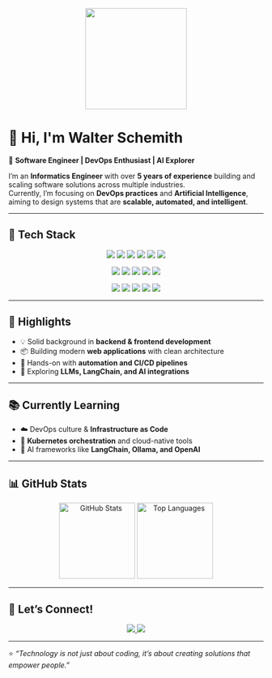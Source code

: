 <!-- Header con gif -->
<p align="center">
  <img src="https://media.giphy.com/media/13HgwGsXF0aiGY/giphy.gif" width="200"/>
</p>

# 👋 Hi, I'm **Walter Schemith**

🎯 **Software Engineer | DevOps Enthusiast | AI Explorer**  

I’m an **Informatics Engineer** with over **5 years of experience** building and scaling software solutions across multiple industries.  
Currently, I’m focusing on **DevOps practices** and **Artificial Intelligence**, aiming to design systems that are **scalable, automated, and intelligent**.  

---

## 🚀 Tech Stack

<p align="center">
  <!-- Languages -->
  <img src="https://img.shields.io/badge/C%23-%23239120.svg?&style=for-the-badge&logo=c-sharp&logoColor=white" />
  <img src="https://img.shields.io/badge/.NET-512BD4?style=for-the-badge&logo=dotnet&logoColor=white" />
  <img src="https://img.shields.io/badge/JavaScript-F7DF1E?style=for-the-badge&logo=javascript&logoColor=black" />
  <img src="https://img.shields.io/badge/TypeScript-007ACC?style=for-the-badge&logo=typescript&logoColor=white" />
  <img src="https://img.shields.io/badge/React-20232A?style=for-the-badge&logo=react&logoColor=61DAFB" />
  <img src="https://img.shields.io/badge/Next.js-000000?style=for-the-badge&logo=nextdotjs&logoColor=white" />
</p>

<p align="center">
  <!-- DevOps -->
  <img src="https://img.shields.io/badge/Docker-2496ED?style=for-the-badge&logo=docker&logoColor=white" />
  <img src="https://img.shields.io/badge/Kubernetes-326CE5?style=for-the-badge&logo=kubernetes&logoColor=white" />
  <img src="https://img.shields.io/badge/Jenkins-D24939?style=for-the-badge&logo=jenkins&logoColor=white" />
  <img src="https://img.shields.io/badge/GitHub_Actions-2088FF?style=for-the-badge&logo=github-actions&logoColor=white" />
  <img src="https://img.shields.io/badge/Azure-0078D4?style=for-the-badge&logo=microsoftazure&logoColor=white" />
</p>

<p align="center">
  <!-- AI & Data -->
  <img src="https://img.shields.io/badge/Python-3776AB?style=for-the-badge&logo=python&logoColor=white" />
  <img src="https://img.shields.io/badge/FastAPI-009688?style=for-the-badge&logo=fastapi&logoColor=white" />
  <img src="https://img.shields.io/badge/LangChain-121212?style=for-the-badge&logo=chainlink&logoColor=white" />
  <img src="https://img.shields.io/badge/PostgreSQL-316192?style=for-the-badge&logo=postgresql&logoColor=white" />
  <img src="https://img.shields.io/badge/MongoDB-47A248?style=for-the-badge&logo=mongodb&logoColor=white" />
</p>

---

## 🌟 Highlights

- 💡 Solid background in **backend & frontend development**
- 📦 Building modern **web applications** with clean architecture
- 🔄 Hands-on with **automation and CI/CD pipelines**
- 🤖 Exploring **LLMs, LangChain, and AI integrations**

---

## 📚 Currently Learning

- ☁️ DevOps culture & **Infrastructure as Code**
- 🔧 **Kubernetes orchestration** and cloud-native tools
- 🤖 AI frameworks like **LangChain, Ollama, and OpenAI**

---

## 📊 GitHub Stats

<p align="center">
  <img src="https://github-readme-stats.vercel.app/api?username=wascasla&show_icons=true&theme=tokyonight" alt="GitHub Stats" height="150"/>
  <img src="https://github-readme-stats.vercel.app/api/top-langs/?username=wascasla&layout=compact&theme=tokyonight" alt="Top Languages" height="150"/>
</p>

---

## 🤝 Let’s Connect!

<p align="center">
  <a href="https://www.linkedin.com/in/walter-schemith/">
    <img src="https://img.shields.io/badge/LinkedIn-0A66C2?style=for-the-badge&logo=linkedin&logoColor=white"/>
  </a>
  <a href="mailto:wascasla@gmail.com">
    <img src="https://img.shields.io/badge/Email-D14836?style=for-the-badge&logo=gmail&logoColor=white"/>
  </a>
</p>

---

⭐️ *“Technology is not just about coding, it’s about creating solutions that empower people.”*


